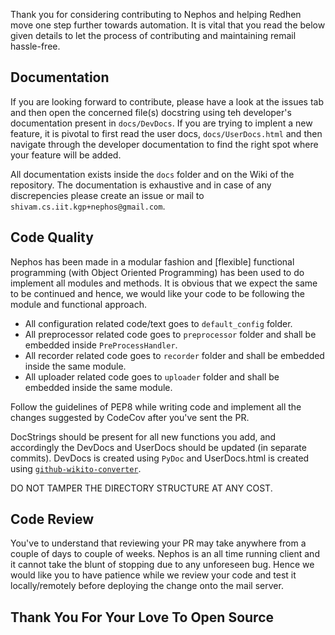 Thank you for considering contributing to Nephos and helping Redhen move one step further towards automation. It is vital that you read the 
below given details to let the process of contributing and maintaining remail hassle-free.

## Documentation
If you are looking forward to contribute, please have a look at the issues tab and then open the concerned file(s) docstring using teh developer's 
documentation present in `docs/DevDocs`. If you are trying to implent a new feature, it is pivotal to first read the user docs, 
`docs/UserDocs.html` and then navigate through the developer documentation to find the right spot where your feature will be added.

All documentation exists inside the `docs` folder and on the Wiki of the repository. The documentation is exhaustive and in case of any
discrepencies please create an issue or mail to `shivam.cs.iit.kgp+nephos@gmail.com`.

## Code Quality
Nephos has been made in a modular fashion and [flexible] functional programming (with Object Oriented Programming) has been used to do implement all modules and methods.
It is obvious that we expect the same to be continued and hence, we would like your code to be following the module and functional approach.

- All configuration related code/text goes to `default_config` folder.
- All preprocessor related code goes to `preprocessor` folder and shall be embedded inside `PreProcessHandler`.
- All recorder related code goes to `recorder` folder and shall be embedded inside the same module.
- All uploader related code goes to `uploader` folder and shall be embedded inside the same module.

Follow the guidelines of PEP8 while writing code and implement all the changes suggested by CodeCov after you've sent the PR.

DocStrings should be present for all new functions you add, and accordingly the DevDocs and UserDocs should be updated (in separate commits).
DevDocs is created using `PyDoc` and UserDocs.html is created using [`github-wikito-converter`](https://www.npmjs.com/package/github-wikito-converter).

DO NOT TAMPER THE DIRECTORY STRUCTURE AT ANY COST.

## Code Review
You've to understand that reviewing your PR may take anywhere from a couple of days to couple of weeks. Nephos is an all time running
client and it cannot take the blunt of stopping due to any unforeseen bug. Hence we would like you to have patience while we review
your code and test it locally/remotely before deploying the change onto the mail server.

## Thank You For Your Love To Open Source
